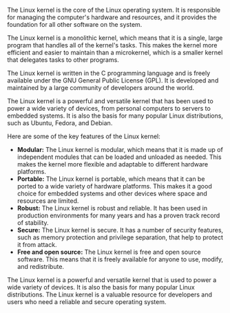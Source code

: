 The Linux kernel is the core of the Linux operating system. It is responsible for managing the computer's hardware and resources, and it provides the foundation for all other software on the system.

The Linux kernel is a monolithic kernel, which means that it is a single, large program that handles all of the kernel's tasks. This makes the kernel more efficient and easier to maintain than a microkernel, which is a smaller kernel that delegates tasks to other programs.

The Linux kernel is written in the C programming language and is freely available under the GNU General Public License (GPL). It is developed and maintained by a large community of developers around the world.

The Linux kernel is a powerful and versatile kernel that has been used to power a wide variety of devices, from personal computers to servers to embedded systems. It is also the basis for many popular Linux distributions, such as Ubuntu, Fedora, and Debian.

Here are some of the key features of the Linux kernel:

- **Modular:** The Linux kernel is modular, which means that it is made up of independent modules that can be loaded and unloaded as needed. This makes the kernel more flexible and adaptable to different hardware platforms.
- **Portable:** The Linux kernel is portable, which means that it can be ported to a wide variety of hardware platforms. This makes it a good choice for embedded systems and other devices where space and resources are limited.
- **Robust:** The Linux kernel is robust and reliable. It has been used in production environments for many years and has a proven track record of stability.
- **Secure:** The Linux kernel is secure. It has a number of security features, such as memory protection and privilege separation, that help to protect it from attack.
- **Free and open source:** The Linux kernel is free and open source software. This means that it is freely available for anyone to use, modify, and redistribute.

The Linux kernel is a powerful and versatile kernel that is used to power a wide variety of devices. It is also the basis for many popular Linux distributions. The Linux kernel is a valuable resource for developers and users who need a reliable and secure operating system.
